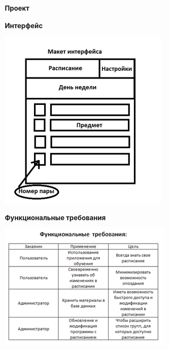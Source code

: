 ## Проект
## Интерфейс
![Интерфейс](https://github.com/45zz/Proekt/blob/79ac93449ee6cf114e76bba03775cd6013f79b08/resources/%D0%98%D0%BD%D1%82%D0%B5%D1%80%D1%84%D0%B5%D0%B9%D1%81.png)
## Функциональные требования
![Функциональные требования](https://github.com/45zz/Proekt/blob/d2b9d761704e713b53dd975a27356cab79dce5d8/resources/%D0%A4%D1%83%D0%BD%D0%BA%D1%86%D0%B8%D0%BE%D0%BD%D0%B0%D0%BB%D1%8C%D0%BD%D1%8B%D0%B5%20%D1%82%D1%80%D0%B5%D0%B1%D0%BE%D0%B2%D0%B0%D0%BD%D0%B8%D1%8F.png)
